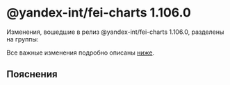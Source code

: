 # @yandex-int/fei-charts 1.106.0

<!-- ЧЕЛОВЕЧЕСКОЕ ВСТУПЛЕНИЕ -->

Изменения, вошедшие в релиз @yandex-int/fei-charts 1.106.0, разделены на группы:

Все важные изменения подробно описаны [ниже](#Пояснения).

## Пояснения

